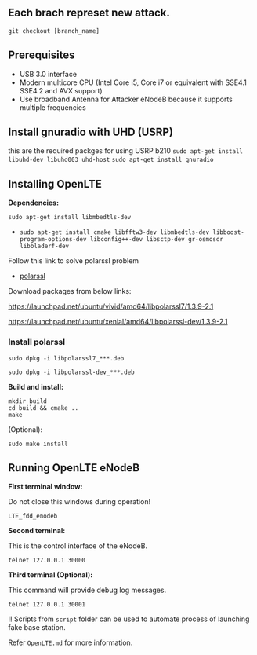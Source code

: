 ## Each brach represet new attack.
`git checkout [branch_name]`


## Prerequisites

- USB 3.0 interface
- Modern multicore CPU (Intel Core i5, Core i7 or equivalent with SSE4.1 SSE4.2 and AVX support)
- Use broadband Antenna for Attacker eNodeB because it supports multiple frequencies 

## Install gnuradio with UHD (USRP)
this are the required packges for using USRP b210
`sudo apt-get install libuhd-dev libuhd003 uhd-host`
`sudo apt-get install gnuradio`


## Installing OpenLTE

**Dependencies:**

`sudo apt-get install libmbedtls-dev`

- `sudo apt-get install cmake libfftw3-dev libmbedtls-dev libboost-program-options-dev libconfig++-dev libsctp-dev gr-osmosdr libbladerf-dev`

Follow this link to solve polarssl problem
- [polarssl](https://blog.csdn.net/flyearth/article/details/77234177) 

Download packages from below links:

https://launchpad.net/ubuntu/vivid/amd64/libpolarssl7/1.3.9-2.1

https://launchpad.net/ubuntu/xenial/amd64/libpolarssl-dev/1.3.9-2.1

### Install polarssl

`sudo dpkg -i libpolarssl7_***.deb`

`sudo dpkg -i libpolarssl-dev_***.deb`

**Build and install:**

```
mkdir build
cd build && cmake ..
make
```

(Optional):

`sudo make install`

## Running OpenLTE eNodeB

**First terminal window:**

Do not close this windows during operation!

`LTE_fdd_enodeb`

**Second terminal:**

This is the control interface of the eNodeB.

`telnet 127.0.0.1 30000`

**Third terminal (Optional):**

This command will provide debug log messages.

`telnet 127.0.0.1 30001`

!! Scripts from ``script`` folder can be used to automate process of launching fake base station.




Refer ``OpenLTE.md`` for more information.